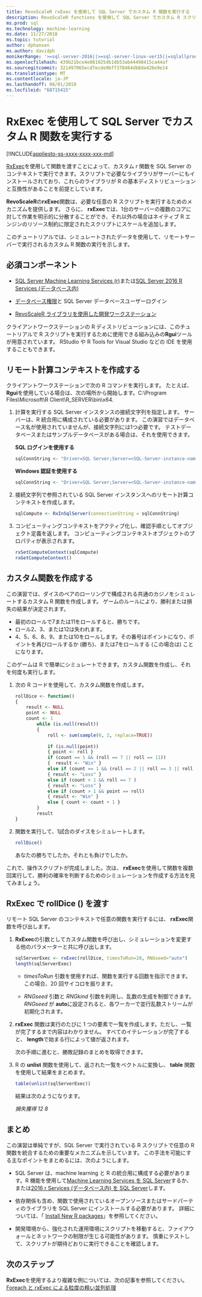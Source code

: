 ```yaml
---
title: RevoScaleR rxExec を使用して SQL Server でカスタム R 関数を実行する
description: RevoScaleR functions を使用して SQL Server でカスタム R スクリプトを実行する方法に関するチュートリアルのチュートリアルです。
ms.prod: sql
ms.technology: machine-learning
ms.date: 11/27/2018
ms.topic: tutorial
author: dphansen
ms.author: davidph
monikerRange: '>=sql-server-2016||>=sql-server-linux-ver15||=sqlallproducts-allversions'
ms.openlocfilehash: 439b21bce4e081025db1db53ab44498415ca44af
ms.sourcegitcommit: 321497065ecd7ecde9bff378464db8da426e9e14
ms.translationtype: MT
ms.contentlocale: ja-JP
ms.lasthandoff: 08/01/2019
ms.locfileid: "68715415"
---
```

# <a name="run-custom-r-functions-on-sql-server-using-rxexec"></a>RxExec を使用して SQL Server でカスタム R 関数を実行する
[!INCLUDE[appliesto-ss-xxxx-xxxx-xxx-md](../../includes/appliesto-ss-xxxx-xxxx-xxx-md.md)]

[RxExec](https://docs.microsoft.com/machine-learning-server/r-reference/revoscaler/rxexec)を使用して関数を渡すことによって、カスタム r 関数を SQL Server のコンテキストで実行できます。スクリプトで必要なライブラリがサーバーにもインストールされており、これらのライブラリが R の基本ディストリビューションと互換性があることを前提としています。 

**RevoScaleR**の**rxExec**関数は、必要な任意の R スクリプトを実行するためのメカニズムを提供します。 さらに、 **rxExec**では、1台のサーバーの複数のコアに対して作業を明示的に分散することができ、それ以外の場合はネイティブ R エンジンのリソース制約に限定されたスクリプトにスケールを追加します。

このチュートリアルでは、シミュレートされたデータを使用して、リモートサーバーで実行されるカスタム R 関数の実行を示します。

## <a name="prerequisites"></a>必須コンポーネント

+ [SQL Server Machine Learning Services (r)](../install/sql-machine-learning-services-windows-install.md)または[SQL Server 2016 R Services (データベース内)](../install/sql-r-services-windows-install.md)
  
+ [データベース権限](../security/user-permission.md)と SQL Server データベースユーザーログイン

+ [RevoScaleR ライブラリを使用した開発ワークステーション](../r/set-up-a-data-science-client.md)

クライアントワークステーションの R ディストリビューションには、このチュートリアルで R スクリプトを実行するために使用できる組み込みの**Rgui**ツールが用意されています。 RStudio や R Tools for Visual Studio などの IDE を使用することもできます。

## <a name="create-the-remote-compute-context"></a>リモート計算コンテキストを作成する

クライアントワークステーションで次の R コマンドを実行します。 たとえば、 **Rgui**を使用している場合は、次の場所から開始します。C:\Program Files\Microsoft\R Client\R_SERVER\bin\x64\.

1. 計算を実行する SQL Server インスタンスの接続文字列を指定します。 サーバーは、R 統合用に構成されている必要があります。 この演習ではデータベース名が使用されていませんが、接続文字列には1つ必要です。 テストデータベースまたはサンプルデータベースがある場合は、それを使用できます。

    **SQL ログインを使用する**

    ```R
    sqlConnString <- "Driver=SQL Server;Server=<SQL-Server-instance-name>; Database=<database-name>;Uid=<SQL-user-name>;Pwd=<password>"
    ```

    **Windows 認証を使用する**

    ```R
    sqlConnString <- "Driver=SQL Server;Server=<SQL-Server-instance-name>;Database=<database-name>;Trusted_Connection=True"
    ```

2. 接続文字列で参照されている SQL Server インスタンスへのリモート計算コンテキストを作成します。

    ```R
    sqlCompute <- RxInSqlServer(connectionString = sqlConnString)
    ```

3. コンピューティングコンテキストをアクティブ化し、確認手順としてオブジェクト定義を返します。 コンピューティングコンテキストオブジェクトのプロパティが表示されます。

    ```R
    rxSetComputeContext(sqlCompute)
    rxGetComputeContext()
    ```

## <a name="create-the-custom-function"></a>カスタム関数を作成する

この演習では、ダイスのペアのローリングで構成される共通のカジノをシミュレートするカスタム R 関数を作成します。 ゲームのルールにより、勝利または損失の結果が決定されます。

+ 最初のロールで7または11をロールすると、勝ちです。
+ ロール2、3、または12は失われます。
+ 4、5、6、8、9、または10をロールします。その番号はポイントになり、ポイントを再びロールするか (勝ち)、または7をロールする (この場合は) ことになります。

このゲームは R で簡単にシミュレートできます。カスタム関数を作成し、それを何度も実行します。

1.  次の R コードを使用して、カスタム関数を作成します。
  
    ```R
    rollDice <- function()
    {
        result <- NULL
        point <- NULL
        count <- 1
            while (is.null(result))
            {
                roll <- sum(sample(6, 2, replace=TRUE))
  
                if (is.null(point))
                { point <- roll }
                if (count == 1 && (roll == 7 || roll == 11))
                {  result <- "Win" }
                else if (count == 1 && (roll == 2 || roll == 3 || roll == 12))
                { result <- "Loss" }
                else if (count > 1 && roll == 7 )
                { result <- "Loss" }
                else if (count > 1 && point == roll)
                { result <- "Win" }
                else { count <- count + 1 }
            }
            result
    }
    ```
  
2.  関数を実行して、1試合のダイスをシミュレートします。
  
    ```R
    rollDice()
    ```
  
    あなたの勝ちでしたか。それとも負けでしたか。
  
これで、操作スクリプトが完成しました。次は、 **rxExec**を使用して関数を複数回実行して、勝利の確率を判断するためのシミュレーションを作成する方法を見てみましょう。

## <a name="pass-rolldice-in-rxexec"></a>RxExec で rollDice () を渡す

リモート SQL Server のコンテキストで任意の関数を実行するには、 **rxExec**関数を呼び出します。

1. **RxExec**の引数としてカスタム関数を呼び出し、シミュレーションを変更する他のパラメーターと共に呼び出します。
  
    ```R
    sqlServerExec <- rxExec(rollDice, timesToRun=20, RNGseed="auto")
    length(sqlServerExec)
    ```
  
    + *timesToRun* 引数を使用すれば、関数を実行する回数を指示できます。  この場合、20 回サイコロを振ります。
  
    + *RNGseed* 引数と *RNGkind* 引数を利用し、乱数の生成を制御できます。 *RNGseed* が **auto**に設定されると、各ワーカーで並行乱数ストリームが初期化されます。
  
2. **rxExec** 関数は実行のたびに 1 つの要素で一覧を作成します。ただし、一覧が完了するまで内容はわかりません。 すべてのイテレーションが完了すると、 **length**で始まる行によって値が返されます。
  
    次の手順に進むと、勝敗記録のまとめを取得できます。
  
3. R の **unlist** 関数を使用して、返された一覧をベクトルに変換し、 **table** 関数を使用して結果をまとめます。
  
    ```R
    table(unlist(sqlServerExec))
    ```
  
    結果は次のようになります。
  
     *損失獲得* *12 8*

## <a name="conclusion"></a>まとめ

この演習は単純ですが、SQL Server で実行されている R スクリプトで任意の R 関数を統合するための重要なメカニズムを示しています。 この手法を可能にする主なポイントをまとめるには、次のようにします。

+ SQL Server は、machine learning と R の統合用に構成する必要があります。R 機能を使用して[Machine Learning Services を SQL Server](../install/sql-machine-learning-services-windows-install.md)するか、または[2016 r Services (データベース内) を SQL Server](../install/sql-r-services-windows-install.md)します。

+ 依存関係も含め、関数で使用されているオープンソースまたはサードパーティのライブラリを SQL Server にインストールする必要があります。 詳細については、「 [Install New R packages](../r/install-additional-r-packages-on-sql-server.md)」を参照してください。

+ 開発環境から、強化された運用環境にスクリプトを移動すると、ファイアウォールとネットワークの制限が生じる可能性があります。 慎重にテストして、スクリプトが期待どおりに実行できることを確認します。

## <a name="next-steps"></a>次のステップ

**RxExec**を使用するより複雑な例については、次の記事を参照してください。[Foreach と rxExec による粒度の粗い並列処理](https://blog.revolutionanalytics.com/2015/04/coarse-grain-parallelism-with-foreach-and-rxexec.html)
